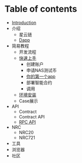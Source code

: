 # Table of contents

* [Introduction](README.md)
* 介绍
  * 星云链
  * [Dapp](introduction/dapp.md)
* 简易教程
  * 开发流程
  * [快速上手](tutorials/quick-start/README.md)
    * 创建账户
    * 申请NAS测试币
    * [你的第一个app](tutorials/quick-start/your-first-app.md)
    * 部署智能合约
    * 调用
  * [环境安装](tutorials/neb-installation.md)
  * Case展示
* API
  * Contract
  * Contract API
  * [RPC API](api/rpc-api.md)
* NRC
  * NRC20
  * NRC721
* 工具
* 浏览器
* 社区

